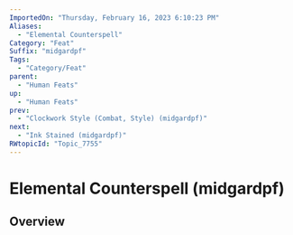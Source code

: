 ```yaml
---
ImportedOn: "Thursday, February 16, 2023 6:10:23 PM"
Aliases:
  - "Elemental Counterspell"
Category: "Feat"
Suffix: "midgardpf"
Tags:
  - "Category/Feat"
parent:
  - "Human Feats"
up:
  - "Human Feats"
prev:
  - "Clockwork Style (Combat, Style) (midgardpf)"
next:
  - "Ink Stained (midgardpf)"
RWtopicId: "Topic_7755"
---
```

# Elemental Counterspell (midgardpf)
## Overview

